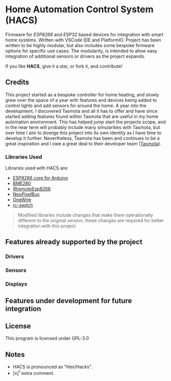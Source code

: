 # Home Automation Control System (HACS)

Firmware for _ESP8266_ and _ESP32_ based devices for integration with smart home systems. Written with VSCode IDE and PlatformIO.
Project has been written to be highly modular, but also includes some bespoke firmware options for specific use cases. The modularity, is intended to allow easy integration of additional sensors or drivers as the project expands.

If you like **HACS**, give it a star, or fork it, and contribute! 

## Credits

This project started as a bespoke controller for home heating, and slowly grew over the space of a year with features and devices being added to control lights and add sensors for around the home. A year into the development, I discovered Tasmota and all it has to offer and have since started adding features found within Tasmota that are useful in my home automation environment. This has helped jump start the projects scope, and in the near term will probably include many simularities with Tasmota, but over time I aim to diverge this project into its own identity as I have time to develop it further. Nevertheless, Tasmota has been and continues to be a great inspiration and I owe a great deal to their developer team ([Tasmota](https://github.com/arendst/Tasmota/releases/latest)).

### Libraries Used
Libraries used with HACS are:
- [ESP8266 core for Arduino](https://github.com/esp8266/Arduino)
- [BME280]()
- [IRremoteEsp8266](https://github.com/markszabo/IRremoteESP8266)
- [NeoPixelBus](https://github.com/Makuna/NeoPixelBus)
- [OneWire](https://github.com/PaulStoffregen/OneWire)
- [rc-switch](https://github.com/sui77/rc-switch)

>Modified libraries include changes that make them operationally different to the original version, these changes are required for better integration with this project.

## Features already supported by the project

### Drivers

### Sensors

### Displays

## Features under development for future integration

## License

This program is licensed under GPL-3.0

## Notes
- HACS is pronounced as "Hex/Hacks".
- [x]<sup>1</sup> extra comment.
